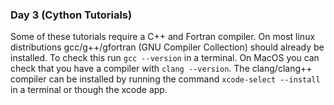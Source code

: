 ### Day 3 (Cython Tutorials)

Some of these tutorials require a C++ and Fortran compiler. On most linux distributions gcc/g++/gfortran (GNU Compiler Collection) should already be installed. To check this run `gcc --version` in a terminal. On MacOS you can check that you have a compiler with `clang --version`. The clang/clang++ compiler can be installed by running the command `xcode-select --install` in a terminal or though the xcode app.
